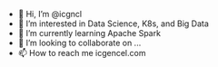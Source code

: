 - 👋 Hi, I’m @icgncl
- 👀 I’m interested in Data Science, K8s, and Big Data
- 🌱 I’m currently learning Apache Spark
- 💞️ I’m looking to collaborate on ...
- 📫 How to reach me icgencel.com

<!---
icgncl/icgncl is a ✨ special ✨ repository because its `README.md` (this file) appears on your GitHub profile.
You can click the Preview link to take a look at your changes.
--->
